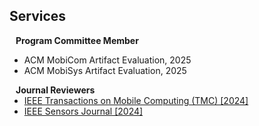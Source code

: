 ## Services

<h4 style="margin:0 10px 0;">Program Committee Member</h4>

- ACM MobiCom Artifact Evaluation, 2025
- ACM MobiSys Artifact Evaluation, 2025


<h4 style="margin:0 10px 0;">Journal Reviewers</h4>

<ul style="margin:0 0 20px;">
  <li><a href="https://ieeexplore.ieee.org/xpl/RecentIssue.jsp?punumber=7755"><autocolor>IEEE Transactions on Mobile Computing (TMC) [2024]</autocolor></a></li>
  <li><a href="https://ieeexplore.ieee.org/xpl/RecentIssue.jsp?punumber=7361"><autocolor>IEEE Sensors Journal [2024]</autocolor></a></li>
</ul>


